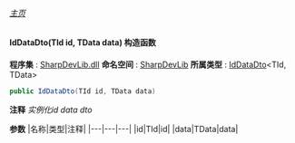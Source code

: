 ###### [主页](./Index.md "主页")
#### IdDataDto(TId id, TData data) 构造函数
**程序集** : [SharpDevLib.dll](./SharpDevLib.assembly.md "SharpDevLib.dll")
**命名空间** : [SharpDevLib](./SharpDevLib.namespace.md "SharpDevLib")
**所属类型** : [IdDataDto](./SharpDevLib.IdDataDto.2.md "IdDataDto")\<TId, TData\>
``` csharp
public IdDataDto(TId id, TData data)
```
**注释**
*实例化id data dto*

**参数**
|名称|类型|注释|
|---|---|---|
|id|TId|id|
|data|TData|data|

